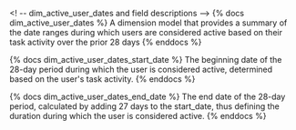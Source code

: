 <! -- dim_active_user_dates and field descriptions -->
{% docs dim_active_user_dates %}
A dimension model that provides a summary of the date ranges during which users are considered active based on their task activity over the prior 28 days
{% enddocs %}

{% docs dim_active_user_dates_start_date %}
The beginning date of the 28-day period during which the user is considered active, determined based on the user's task activity.
{% enddocs %}

{% docs dim_active_user_dates_end_date %}
The end date of the 28-day period, calculated by adding 27 days to the start_date, thus defining the duration during which the user is considered active.
{% enddocs %}
